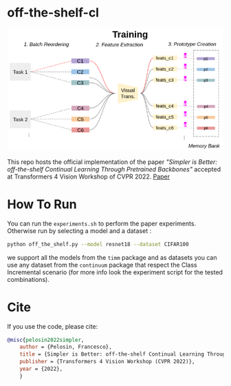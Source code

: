# off-the-shelf-cl


<div align="center">
<img src="./ots.png" width="500px">
</div>


This repo hosts the official implementation of the paper *_"Simpler is Better: off-the-shelf Continual Learning Through Pretrained Backbones"_* accepted at Transformers 4 Vision Workshop of CVPR 2022. [Paper](https://arxiv.org/pdf/2205.01586.pdf)

# How To Run 

You can run the `experiments.sh` to perform the paper experiments. Otherwise run by selecting a model and a dataset :

```bash
python off_the_shelf.py --model resnet18 --dataset CIFAR100
```

we support all the models from the `timm` package and as datasets you can use any dataset from the `continuum` package that respect the Class Incremental scenario (for more info look the experiment script for the tested combinations).


# Cite

If you use the code, please cite:

```bibtex
@misc{pelosin2022simpler,
    author = {Pelosin, Francesco},
    title = {Simpler is Better: off-the-shelf Continual Learning Through Pretrained Backbones},
    publisher = {Transformers 4 Vision Workshop (CVPR 2022)},
    year = {2022},
    }
```
